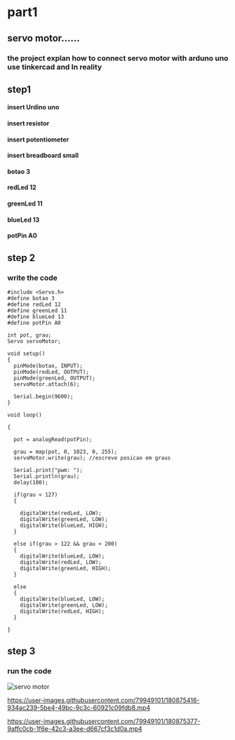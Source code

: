 # part1
## servo motor......
### the project explan how to connect servo motor with arduno uno use tinkercad and In reality
## step1
#### insert Urdino uno 
#### insert resistor
 #### insert potentiometer
 #### insert breadboard small
####  botao 3
#### redLed 12
#### greenLed 11
#### blueLed 13
#### potPin A0

## step 2
### write the code 
```
#include <Servo.h>
#define botao 3
#define redLed 12
#define greenLed 11
#define blueLed 13
#define potPin A0

int pot, grau;
Servo servoMotor;

void setup()
{
  pinMode(botao, INPUT);
  pinMode(redLed, OUTPUT);
  pinMode(greenLed, OUTPUT);
  servoMotor.attach(6);
  
  Serial.begin(9600);
}

void loop()
  
{
  
  pot = analogRead(potPin);
  
  grau = map(pot, 0, 1023, 0, 255);
  servoMotor.write(grau); //escreve posicao em graus
  
  Serial.print("pwm: ");
  Serial.println(grau);
  delay(100);
  
  if(grau < 127)
  {
   
    digitalWrite(redLed, LOW);
    digitalWrite(greenLed, LOW);
    digitalWrite(blueLed, HIGH);
  }
  
  else if(grau > 122 && grau < 200)
  {
    digitalWrite(blueLed, LOW);
    digitalWrite(redLed, LOW);
    digitalWrite(greenLed, HIGH);
  }
  
  else
  {
    digitalWrite(blueLed, LOW);
    digitalWrite(greenLed, LOW);
    digitalWrite(redLed, HIGH);
  }
    
}
```
## step 3
### run the code
![servo motor](https://user-images.githubusercontent.com/79949101/180874858-a3a6e0ac-1d05-4bf2-89af-7b9928cb003a.jpg)




https://user-images.githubusercontent.com/79949101/180875416-934ac239-5be4-49bc-9c3c-60921c09fdb8.mp4




https://user-images.githubusercontent.com/79949101/180875377-9affc0cb-1f6e-42c3-a3ee-d667cf3c1d0a.mp4


